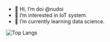 - 👋 Hi, I’m doi @nudoi
- 👀 I’m interested in IoT system.
- 🌱 I’m currently learning data science.

<!---
nudoi/nudoi is a ✨ special ✨ repository because its `README.md` (this file) appears on your GitHub profile.
You can click the Preview link to take a look at your changes.
--->

![Top Langs](https://github-readme-stats.vercel.app/api/top-langs/?username=nudoi&layout=compact)
